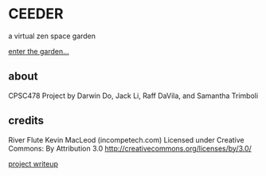 # CEEDER
a virtual zen space garden

[enter the garden...](https://dsmaugy.github.io/ceeder/)

## about
CPSC478 Project by Darwin Do, Jack Li, Raff DaVila, and Samantha Trimboli

## credits
River Flute Kevin MacLeod (incompetech.com)
Licensed under Creative Commons: By Attribution 3.0
http://creativecommons.org/licenses/by/3.0/

[project writeup](writeup.pdf)
